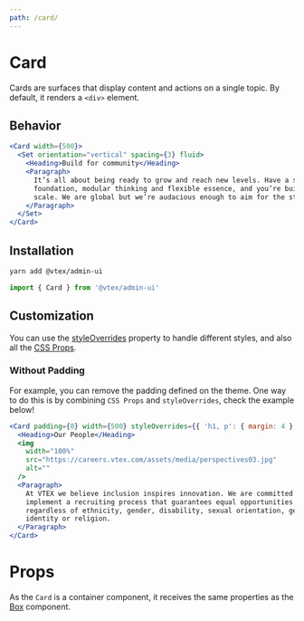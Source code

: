 ```yaml
---
path: /card/
---
```


# Card

Cards are surfaces that display content and actions on a single topic. By default, it renders a `<div>` element.

## Behavior

```jsx
<Card width={500}>
  <Set orientation="vertical" spacing={3} fluid>
    <Heading>Build for community</Heading>
    <Paragraph>
      It’s all about being ready to grow and reach new levels. Have a solid
      foundation, modular thinking and flexible essence, and you’re building for
      scale. We are global but we’re audacious enough to aim for the stars.
    </Paragraph>
  </Set>
</Card>
```

## Installation

```sh isStatic
yarn add @vtex/admin-ui
```

```jsx isStatic
import { Card } from '@vtex/admin-ui'
```

## Customization

You can use the [styleOverrides](/theming/inline-styles/#styles--styleoverrides) property to handle different styles, and also all the [CSS Props](/theming/css-props/).

### Without Padding

For example, you can remove the padding defined on the theme. One way to do this is by combining `CSS Props` and `styleOverrides`, check the example below!

```jsx
<Card padding={0} width={500} styleOverrides={{ 'h1, p': { margin: 4 } }}>
  <Heading>Our People</Heading>
  <img
    width="100%"
    src="https://careers.vtex.com/assets/media/perspectives03.jpg"
    alt=""
  />
  <Paragraph>
    At VTEX we believe inclusion inspires innovation. We are committed to
    implement a recruiting process that guarantees equal opportunities for all,
    regardless of ethnicity, gender, disability, sexual orientation, gender
    identity or religion.
  </Paragraph>
</Card>
```

# Props

As the `Card` is a container component, it receives the same properties as the [Box](/primitives/box/) component.

<proptypes heading="Card" component="Card" />
